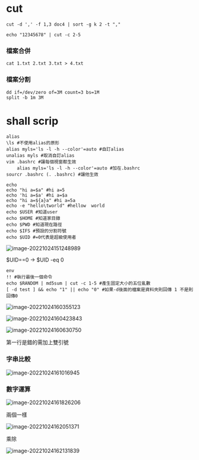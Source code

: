 # cut

```
cut -d ',' -f 1,3 doc4 | sort -g k 2 -t ","

echo "12345678" | cut -c 2-5
```

### 檔案合併

```
cat 1.txt 2.txt 3.txt > 4.txt
```

### 檔案分割

```
dd if=/dev/zero of=3M count=3 bs=1M
split -b 1m 3M
```

# shall scrip

```
alias
\ls #不使用alias的原形
alias myls='ls -l -h --color'=auto #自訂alias
unalias myls #取消自訂alias
vim .bashrc #讓每個視窗都生效
	alias myls='ls -l -h --color'=auto #加在.bashrc
sourcr .bashrc (. .bashrc) #讓他生效
```

```
echo
echo "hi a=$a" #hi a=5
echo 'hi a=$a' #hi a=$a
echo "hi a=${a}a" #hi a=5a
echo -e "hello\tworld" #hellow	world
echo $USER #知道user
echo $HOME #知道家目錄
echo $PWD #知道現在路徑
echo $IFS #預設的分割符號
echo $UID #=0代表是超級使用者
```

![image-20221024151248989](C:\Users\PAVI\AppData\Roaming\Typora\typora-user-images\image-20221024151248989.png)

$UID==0 -> $UID -eq 0

```
env
!! #執行最後一個命令
echo $RANDOM | md5sum | cut -c 1-5 #產生固定大小的五位亂數
[ -d test ] && echo "1" || echo "0" #如果-d後面的檔案是資料夾則回傳 1 不是則回傳0
```

![image-20221024160355123](C:\Users\PAVI\AppData\Roaming\Typora\typora-user-images\image-20221024160355123.png)

![image-20221024160423843](C:\Users\PAVI\AppData\Roaming\Typora\typora-user-images\image-20221024160423843.png)



![image-20221024160630750](C:\Users\PAVI\AppData\Roaming\Typora\typora-user-images\image-20221024160630750.png)

第一行是錯的需加上雙引號

### 字串比較

![image-20221024161016945](C:\Users\PAVI\AppData\Roaming\Typora\typora-user-images\image-20221024161016945.png)

### 數字運算

![image-20221024161826206](C:\Users\PAVI\AppData\Roaming\Typora\typora-user-images\image-20221024161826206.png)

兩個一樣

![image-20221024162051371](C:\Users\PAVI\AppData\Roaming\Typora\typora-user-images\image-20221024162051371.png)

乘除

![image-20221024162131839](C:\Users\PAVI\AppData\Roaming\Typora\typora-user-images\image-20221024162131839.png)